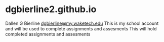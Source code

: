 # dgbierline2.github.io
Dallen G Bierline dgbierline@my.waketech.edu
This is my school account and will be used to complete assignments and assesments
This will hold completed assignments and assesments
